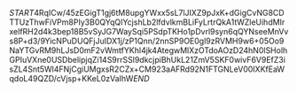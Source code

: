 $START$4RqICw/45zEGigT1gj6tM8upgYWxx5sL7lJIXZ9pJxK+dGigCvNG8CDTTUzThwFiVPm8PIy3B0QYqQIYcjshLb2lfdvlkmBLiFyLrtrQkA1tWZleUihdMIrxelfRH2d4k3bep18B5vSyJG7WaySqi5PSdpTKHo1pDvrl9syn6qQYNseeMnVvs8P+d3/9YicNPuDUQFjJuIDX1j/zP1Qnn/2nnSP9OE0gl9zRVMH9w6+05Oo9NaYTGvRM9hLJsD0mF2vWmtfYKhl4jk4AtegwMlXzOTdoAOzD24hN0lSHolhGPIuVXne0USDbelipjqZi14S9rrSSl9dkcjpiBhUkL21ZmV5SKF0wivF6V9EfZ3isZL4Snt5Wl4FNjCgiUMgxsR2CZx+CM923aAFRd92N1FTGNLeV00IXKfEaWqdoL49QZD/cVjsp+KKeL0zVaIhW$END$